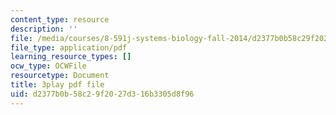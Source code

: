 ```yaml
---
content_type: resource
description: ''
file: /media/courses/8-591j-systems-biology-fall-2014/d2377b0b58c29f2027d316b3305d8f96_WTesORG5H-A.pdf
file_type: application/pdf
learning_resource_types: []
ocw_type: OCWFile
resourcetype: Document
title: 3play pdf file
uid: d2377b0b-58c2-9f20-27d3-16b3305d8f96
---
```

